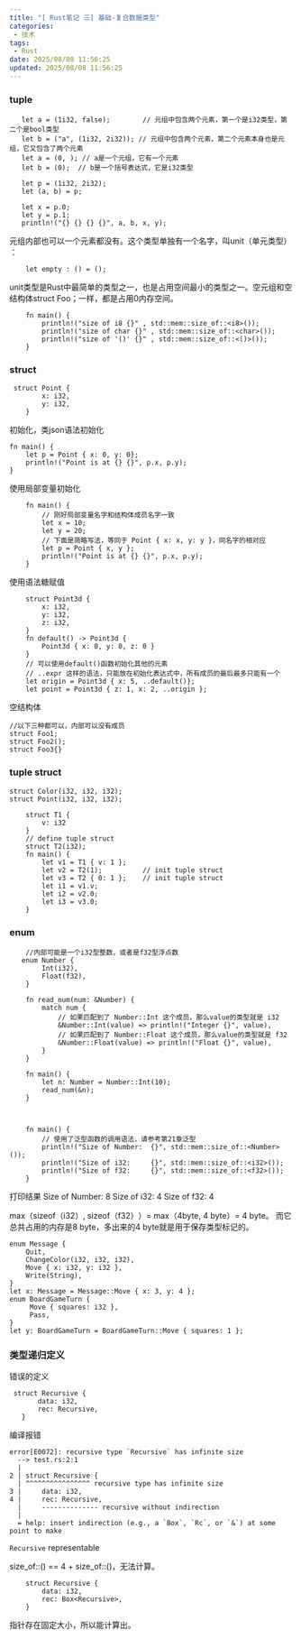 ```yaml
---
title: "[ Rust笔记 三] 基础-复合数据类型"
categories: 
 - 技术
tags:
 - Rust
date: 2025/08/08 11:56:25
updated: 2025/08/08 11:56:25
---
```


### tuple
    
 ```   
    let a = (1i32, false);        // 元组中包含两个元素，第一个是i32类型，第二个是bool类型
    let b = ("a", (1i32, 2i32)); // 元组中包含两个元素，第二个元素本身也是元组，它又包含了两个元素   
    let a = (0, ); // a是一个元组，它有一个元素
    let b = (0);  // b是一个括号表达式，它是i32类型
	
	let p = (1i32, 2i32);
    let (a, b) = p;

    let x = p.0;
    let y = p.1;
    println!("{} {} {} {}", a, b, x, y);
```	
元组内部也可以一个元素都没有。这个类型单独有一个名字，叫unit（单元类型）​：

```	
    let empty : () = ();
```	

unit类型是Rust中最简单的类型之一，也是占用空间最小的类型之一。空元组和空结构体struct Foo；一样，都是占用0内存空间。

```   
	fn main() {
        println!("size of i8 {}" , std::mem::size_of::<i8>());
        println!("size of char {}" , std::mem::size_of::<char>());
        println!("size of '()' {}" , std::mem::size_of::<()>());
    }
```

### struct

```
 struct Point {
        x: i32,
        y: i32,
    }
```

初始化，类json语法初始化
```
fn main() {
    let p = Point { x: 0, y: 0};
    println!("Point is at {} {}", p.x, p.y);
}
```

使用局部变量初始化
```
	fn main() {
        // 刚好局部变量名字和结构体成员名字一致
        let x = 10;
        let y = 20;
        // 下面是简略写法，等同于 Point { x: x, y: y }，同名字的相对应
        let p = Point { x, y };
        println!("Point is at {} {}", p.x, p.y);
    }
```

使用语法糖赋值
```
	struct Point3d {
        x: i32,
        y: i32,
        z: i32,
    }
    fn default() -> Point3d {
        Point3d { x: 0, y: 0, z: 0 }
    }
    // 可以使用default()函数初始化其他的元素
    // ..expr 这样的语法，只能放在初始化表达式中，所有成员的最后最多只能有一个
    let origin = Point3d { x: 5, ..default()};
    let point = Point3d { z: 1, x: 2, ..origin };
```

<!--more-->

空结构体

```	
//以下三种都可以，内部可以没有成员
struct Foo1;
struct Foo2();
struct Foo3{}
```

### tuple struct

```
struct Color(i32, i32, i32);
struct Point(i32, i32, i32);
```

```
	struct T1 {
        v: i32
    }
    // define tuple struct
    struct T2(i32);
    fn main() {
        let v1 = T1 { v: 1 };
        let v2 = T2(1);          // init tuple struct
        let v3 = T2 { 0: 1 };    // init tuple struct
        let i1 = v1.v;
        let i2 = v2.0;
        let i3 = v3.0;
    }
```

### enum
        
```
	//内部可能是一个i32型整数，或者是f32型浮点数
   enum Number {
        Int(i32),
        Float(f32),
    }
	
    fn read_num(num: &Number) {
        match num {
            // 如果匹配到了 Number::Int 这个成员，那么value的类型就是 i32
            &Number::Int(value) => println!("Integer {}", value),
            // 如果匹配到了 Number::Float 这个成员，那么value的类型就是 f32
            &Number::Float(value) => println!("Float {}", value),
        }
    }
	
    fn main() {
        let n: Number = Number::Int(10);
        read_num(&n);
    }
	
```

```	
	
	fn main() {
        // 使用了泛型函数的调用语法，请参考第21章泛型
        println!("Size of Number:  {}", std::mem::size_of::<Number>());
        println!("Size of i32:     {}", std::mem::size_of::<i32>());
        println!("Size of f32:     {}", std::mem::size_of::<f32>());
    }
```
打印结果
Size of Number:  8
Size of i32:     4
Size of f32:     4
	
max（sizeof（i32）, sizeof（f32）​）= max（4byte, 4 byte）= 4 byte。
而它总共占用的内存是8 byte，多出来的4 byte就是用于保存类型标记的。

```	
enum Message {
    Quit,
    ChangeColor(i32, i32, i32),
    Move { x: i32, y: i32 },
    Write(String),
}
let x: Message = Message::Move { x: 3, y: 4 };
enum BoardGameTurn {
     Move { squares: i32 },
     Pass,
}
let y: BoardGameTurn = BoardGameTurn::Move { squares: 1 };
 ``` 

 ### 类型递归定义

错误的定义
 ```
  struct Recursive {
        data: i32,
        rec: Recursive,
    }	
 ```

编译报错

	error[E0072]: recursive type `Recursive` has infinite size
      --> test.rs:2:1
      |
    2 | struct Recursive {
      | ^^^^^^^^^^^^^^^^ recursive type has infinite size
	3 |     data: i32,
    4 |     rec: Recursive,
      |     -------------- recursive without indirection
      |
      = help: insert indirection (e.g., a `Box`, `Rc`, or `&`) at some point to make
`Recursive` representable

size_of::<Recursive>() == 4 + size_of::<Recursive>()，无法计算。
	
```
	struct Recursive {
        data: i32,
        rec: Box<Recursive>,
    }
```

指针存在固定大小，所以能计算出。